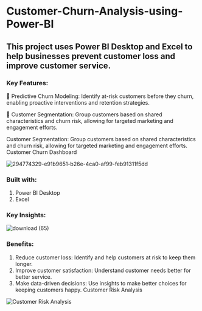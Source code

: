 # Customer-Churn-Analysis-using-Power-BI
## This project uses Power BI Desktop and Excel to help businesses prevent customer loss and improve customer service.

### Key Features:
📌 Predictive Churn Modeling: Identify at-risk customers before they churn, enabling proactive interventions and retention strategies.

📌 Customer Segmentation: Group customers based on shared characteristics and churn risk, allowing for targeted marketing and engagement efforts.


Customer Segmentation: Group customers based on shared characteristics and churn risk, allowing for targeted marketing and engagement efforts. Customer Churn Dashboard



![294774329-e91b9651-b26e-4ca0-af99-feb91311f5dd](https://github.com/Breakinginfinity/Customer-Churn-Analysis-using-Power-BI/assets/93321953/1f4e70b5-062e-4a14-9836-0e88ee96e4a1)

### Built with:
1. Power BI Desktop
2. Excel

### Key Insights:

![download (65)](https://github.com/Breakinginfinity/Customer-Churn-Analysis-using-Power-BI/assets/93321953/b3146f12-7e93-41bd-8a9b-e510c75575ef)



### Benefits:

1. Reduce customer loss: Identify and help customers at risk to keep them longer.
2. Improve customer satisfaction: Understand customer needs better for better service.
3. Make data-driven decisions: Use insights to make better choices for keeping customers happy. Customer Risk Analysis

![Customer Risk Analysis](https://github.com/Breakinginfinity/Customer-Churn-Analysis-using-Power-BI/assets/93321953/e66a70fc-e524-4716-91b9-1a34a6f5c2b1)

